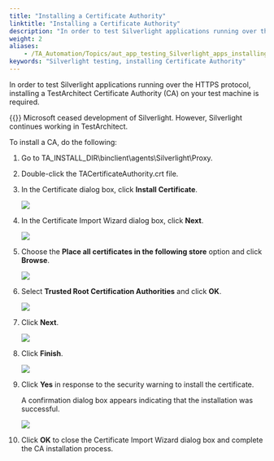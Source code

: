 ```yaml
--- 
title: "Installing a Certificate Authority"
linktitle: "Installing a Certificate Authority"
description: "In order to test Silverlight applications running over the HTTPS protocol, installing a TestArchitect Certificate Authority (CA) on your test machine is required."
weight: 2
aliases: 
    - /TA_Automation/Topics/aut_app_testing_Silverlight_apps_installing_CA.html
keywords: "Silverlight testing, installing Certificate Authority"
---
```


In order to test Silverlight applications running over the HTTPS protocol, installing a TestArchitect Certificate Authority \(CA\) on your test machine is required.

{{<warning>}} Microsoft ceased development of Silverlight. However, Silverlight continues working in TestArchitect.

To install a CA, do the following:

1.  Go to TA\_INSTALL\_DIR\\binclient\\agents\\Silverlight\\Proxy.

2.  Double-click the TACertificateAuthority.crt file.

3.  In the Certificate dialog box, click **Install Certificate**.

    ![](/images/TA_Automation/Images/install_CA.png)

4.  In the Certificate Import Wizard dialog box, click **Next**.

    ![](/images/TA_Automation/Images/CA_Import_Wizard_dlg.png)

5.  Choose the **Place all certificates in the following store** option and click **Browse**.

    ![](/images/TA_Automation/Images/CA_Import_Wizard_dlg_1.png)

6.  Select **Trusted Root Certification Authorities** and click **OK**.

    ![](/images/TA_Automation/Images/Select_certificate_store_dlg.png)

7.  Click **Next**.

    ![](/images/TA_Automation/Images/CA_Import_Wizard_dlg_3.png)

8.  Click **Finish**.

    ![](/images/TA_Automation/Images/CA_Import_Wizard_dlg_4.png)

9.  Click **Yes** in response to the security warning to install the certificate.

    A confirmation dialog box appears indicating that the installation was successful.

    ![](/images/TA_Automation/Images/install_CA_confirmation.png)

10. Click **OK** to close the Certificate Import Wizard dialog box and complete the CA installation process.





